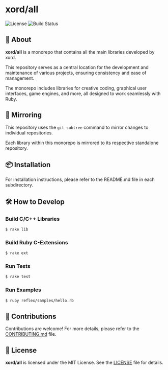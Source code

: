 # xord/all

![License](https://img.shields.io/github/license/xord/all)
![Build Status](https://github.com/xord/all/actions/workflows/test.yml/badge.svg)

## 🚀 About

**xord/all** is a monorepo that contains all the main libraries developed by xord.

This repository serves as a central location for the development and maintenance of various projects, ensuring consistency and ease of management.

The monorepo includes libraries for creative coding, graphical user interfaces, game engines, and more, all designed to work seamlessly with Ruby.

## 🔄 Mirroring

This repository uses the `git subtree` command to mirror changes to individual repositories.

Each library within this monorepo is mirrored to its respective standalone repository.

## 📦 Installation

For installation instructions, please refer to the README.md file in each subdirectory.

## 🛠️  How to Develop

### Build C/C++ Libraries
```bash
$ rake lib
```

### Build Ruby C-Extensions
```bash
$ rake ext
```

### Run Tests
```bash
$ rake test
```

### Run Examples
```bash
$ ruby reflex/samples/hello.rb
```

## 🤝 Contributions

Contributions are welcome! For more details, please refer to the [CONTRIBUTING.md](./CONTRIBUTING.md) file.

## 📜 License

**xord/all** is licensed under the MIT License.
See the [LICENSE](./LICENSE) file for details.
